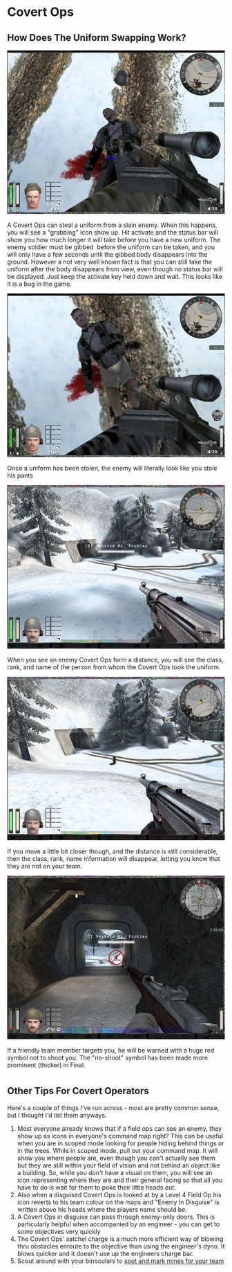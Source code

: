 # Covert Ops

## How Does The Uniform Swapping Work?

![](stealing.jpg)

A Covert Ops can steal a uniform from a slain enemy. When this happens, you will see a "grabbing" icon show up. Hit activate and the status bar will show you how much longer it will take before you have a new uniform. The enemy soldier must be gibbed  before the uniform can be taken, and you will only have a few seconds until the gibbed body disappears into the ground. However a not very well known fact is that you can still take the uniform after the body disappears from view, even though no status bar will be displayed. Just keep the activate key held down and wait. This looks like it is a bug in the game.

![](stolen.jpg)

Once a uniform has been stolen, the enemy will literally look like you stole his pants

![](enemyfar.jpg)

When you see an enemy Covert Ops form a distance, you will see the class, rank, and name of the person from whom the Covert Ops took the uniform.

![](enemynear.jpg)

If you move a little bit closer though, and the distance is still considerable, then the class, rank, name information will disappear, letting you know that they are not on your team.

![](friendly.jpg)

If a friendly team member targets you, he will be warned with a huge red symbol not to shoot you. The "no-shoot" symbol has been made more prominent (thicker) in Final.

#
## Other Tips For Covert Operators

Here's a couple of things I've run across - most are pretty common sense, but I thought I'd list them anyways.

1.  Most everyone already knows that if a field ops can see an enemy, they show up as icons in everyone's command map right? This can be useful when you are in scoped mode looking for people hiding behind things or in the trees. While in scoped mode, pull out your command map. It will show you where people are, even though you can't actually see them but they are still within your field of vision and not behind an object like a building. So, while you don't have a visual on them, you will see an icon representing where they are and their general facing so that all you have to do is wait for them to poke their little heads out.
2.  Also when a disguised Covert Ops is looked at by a Level 4 Field Op his icon reverts to his team colour on the maps and "Enemy In Disguise" is written above his heads where the players name should be.
3.  A Covert Ops in disguise can pass through enemy-only doors. This is particularly helpful when accompanied by an engineer - you can get to some objectives very quickly
4.  The Covert Ops' satchel charge is a much more efficient way of blowing thru obstacles enroute to the objective than using the engineer's dyno. It blows quicker and it doesn't use up the engineers charge bar.
5.  Scout around with your binoculars to [spot and mark mines for your team](mine.md)